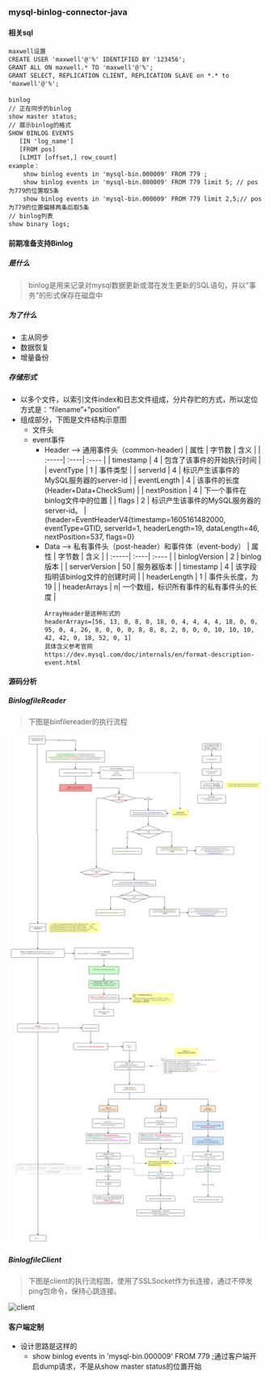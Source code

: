 ### mysql-binlog-connector-java

#### 相关sql
```
maxwell设置
CREATE USER 'maxwell'@'%' IDENTIFIED BY '123456';
GRANT ALL ON maxwell.* TO 'maxwell'@'%';
GRANT SELECT, REPLICATION CLIENT, REPLICATION SLAVE on *.* to 'maxwell'@'%'; 

binlog
// 正在同步的binlog
show master status;
// 展示binlog的格式
SHOW BINLOG EVENTS
   [IN 'log_name']
   [FROM pos]
   [LIMIT [offset,] row_count]
example：
    show binlog events in 'mysql-bin.000009' FROM 779 ;
    show binlog events in 'mysql-bin.000009' FROM 779 limit 5; // pos为779的位置取5条
    show binlog events in 'mysql-bin.000009' FROM 779 limit 2,5;// pos为779的位置偏移两条后取5条
// binlog列表
show binary logs;

```

#### 前期准备支持Binlog
##### 是什么
> binlog是用来记录对mysql数据更新或潜在发生更新的SQL语句，并以"事务"的形式保存在磁盘中
##### 为了什么
* 主从同步
* 数据恢复
* 增量备份
##### 存储形式
* 以多个文件，以索引文件index和日志文件组成，分片存贮的方式，所以定位方式是：“filename”+“position”
* 组成部分，下图是文件结构示意图
  * 文件头
  * event事件
    * Header  --> 通用事件头（common-header)
      | 属性 | 字节数 | 含义 |
      | :-----| :----| :---- |
      | timestamp | 4 | 包含了该事件的开始执行时间 |
      | eventType | 1 | 事件类型 |
      | serverId | 4 | 标识产生该事件的MySQL服务器的server-id |
      | eventLength | 4 | 该事件的长度(Header+Data+CheckSum) |
      | nextPosition | 4 | 下一个事件在binlog文件中的位置 |
      | flags | 2 | 标识产生该事件的MySQL服务器的server-id。 |
      {header=EventHeaderV4{timestamp=1605161482000, eventType=GTID, serverId=1, headerLength=19, dataLength=46, nextPosition=537, flags=0}
    * Data  --> 私有事件头（post-header）和事件体（event-body）
      | 属性 | 字节数 | 含义 |
      | :-----| :----| :---- |
      | binlogVersion | 2 | binlog版本 |
      | serverVersion | 50 | 服务器版本 |
      | timestamp | 4 | 该字段指明该binlog文件的创建时间 |
      | headerLength | 1 | 事件头长度，为19 |
      | headerArrays | n| 一个数组，标识所有事件的私有事件头的长度 |
      ```
      ArrayHeader是这种形式的
      headerArrays=[56, 13, 0, 8, 0, 18, 0, 4, 4, 4, 4, 18, 0, 0, 95, 0, 4, 26, 8, 0, 0, 0, 8, 8, 8, 2, 0, 0, 0, 10, 10, 10, 42, 42, 0, 18, 52, 0, 1]
      具体含义参考官网
      https://dev.mysql.com/doc/internals/en/format-description-event.html
      ```
#### 源码分析
##### BinlogfileReader
> 下图是binfilereader的执行流程

![filereader](../../../Images/programming/component/mysqlbinlogconnector/mysql-binlog-connect-java--BinaryLogFileReader.png)


##### BinlogfileClient
> 下图是client的执行流程图，使用了SSLSocket作为长连接，通过不停发ping包命令，保持心跳连接。

![client](../../../Images/programming/component/mysqlbinlogconnector/mysql-binlog-connect-java--BinaryLogClient.png)


#### 客户端定制
* 设计思路是这样的
  * show binlog events in 'mysql-bin.000009' FROM 779 ;通过客户端开启dump请求，不是从show master status的位置开始